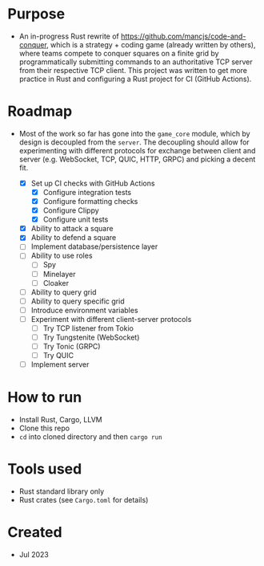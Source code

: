 # Purpose

- An in-progress Rust rewrite of https://github.com/mancjs/code-and-conquer, which is a strategy + coding game (already written by others), where teams compete to conquer squares on a finite grid by programmatically submitting commands to an authoritative TCP server from their respective TCP client. This project was written to get more practice in Rust and configuring a Rust project for CI (GitHub Actions).

# Roadmap
- Most of the work so far has gone into the `game_core` module, which by design is decoupled from the `server`. The decoupling should allow for experimenting with different protocols for exchange between client and server (e.g. WebSocket, TCP, QUIC, HTTP, GRPC) and picking a decent fit.

  - [x] Set up CI checks with GitHub Actions
    - [x] Configure integration tests
    - [x] Configure formatting checks
    - [x] Configure Clippy
    - [x] Configure unit tests
  - [x] Ability to attack a square
  - [x] Ability to defend a square
  - [ ] Implement database/persistence layer
  - [ ] Ability to use roles
    - [ ] Spy
    - [ ] Minelayer
    - [ ] Cloaker 
  - [ ] Ability to query grid
  - [ ] Ability to query specific grid
  - [ ] Introduce environment variables
  - [ ] Experiment with different client-server protocols
    - [ ] Try TCP listener from Tokio
    - [ ] Try Tungstenite (WebSocket)
    - [ ] Try Tonic (GRPC)
    - [ ] Try QUIC
  - [ ] Implement server

# How to run

- Install Rust, Cargo, LLVM
- Clone this repo
- `cd` into cloned directory and then `cargo run`

# Tools used

- Rust standard library only
- Rust crates (see `Cargo.toml` for details)

# Created

- Jul 2023
